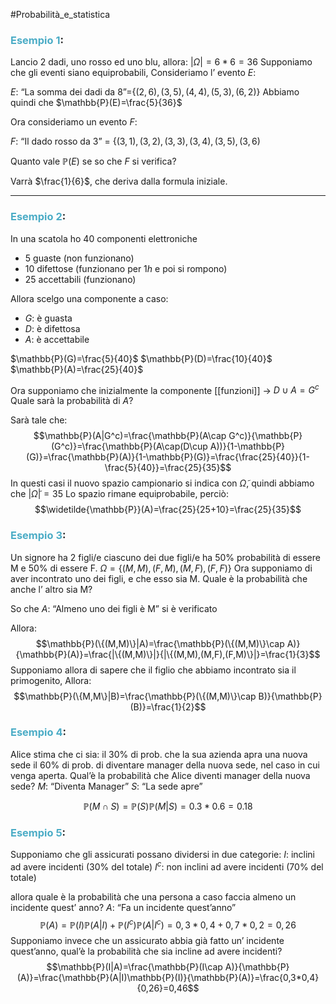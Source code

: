 #Probabilità_e_statistica 
### <font color="#4bacc6">Esempio 1</font>:

Lancio 2 dadi, uno rosso ed uno blu, allora:
$|\Omega|=6*6=36$ 
Supponiamo che gli eventi siano equiprobabili, Consideriamo l’ evento $E$:

$E$: “La somma dei dadi da 8”=$\{(2,6),(3,5),(4,4),(5,3),(6,2)\}$
Abbiamo quindi che $\mathbb{P}(E)=\frac{5}{36}$

Ora  consideriamo un evento $F$: 

$F$: “Il dado rosso da 3” = $\{(3,1),(3,2),(3,3),(3,4),(3,5),(3,6)$

Quanto vale $\mathbb{P}(E)$ se so che $F$ si verifica?

Varrà $\frac{1}{6}$, che deriva dalla formula iniziale.

---

### <font color="#4bacc6">Esempio 2</font>:

In una scatola ho $40$ componenti elettroniche
- $5$ guaste (non funzionano)
- $10$ difettose (funzionano per $1h$ e poi si rompono)
- $25$ accettabili (funzionano)

Allora scelgo una componente a caso:
- $G$: è guasta
- $D$: è difettosa
- $A$: è accettabile

$\mathbb{P}(G)=\frac{5}{40}$
$\mathbb{P}(D)=\frac{10}{40}$
$\mathbb{P}(A)=\frac{25}{40}$

Ora supponiamo che inizialmente la componente [[funzioni]] → $D\cup A=G^c$
Quale sarà la probabilità di $A$?

Sarà tale che: $$\mathbb{P}(A|G^c)=\frac{\mathbb{P}(A\cap G^c)}{\mathbb{P}(G^c)}=\frac{\mathbb{P}(A\cap(D\cup A))}{1-\mathbb{P}(G)}=\frac{\mathbb{P}(A)}{1-\mathbb{P}(G)}=\frac{\frac{25}{40}}{1-\frac{5}{40}}=\frac{25}{35}$$
In questi casi il nuovo spazio campionario si indica con $\widetilde{\Omega}$, quindi abbiamo che $|\widetilde{\Omega}|=35$
Lo spazio rimane equiprobabile, perciò: $$\widetilde{\mathbb{P}}(A)=\frac{25}{25+10}=\frac{25}{35}$$

### <font color="#4bacc6">Esempio 3</font>:

Un signore ha 2 figli/e
ciascuno dei due figli/e ha $50\%$ probabilità di essere M e $50\%$ di essere F.
$\Omega=\{(M,M),(F,M),(M,F),(F,F)\}$
Ora supponiamo di aver incontrato uno dei figli, e che esso sia M.
Quale è la probabilità che anche l’ altro sia M?

So che $A$: “Almeno uno dei figli è M” si è verificato

Allora: $$\mathbb{P}(\{(M,M)\}|A)=\frac{\mathbb{P}(\{(M,M)\}\cap A)}{\mathbb{P}(A)}=\frac{|\{(M,M)\}|}{|\{(M,M),(M,F),(F,M)\}|}=\frac{1}{3}$$
Supponiamo allora di sapere che il figlio che abbiamo incontrato sia il primogenito, Allora:
$$\mathbb{P}(\{M,M\}|B)=\frac{\mathbb{P}(\{(M,M)\}\cap B)}{\mathbb{P}(B)}=\frac{1}{2}$$

### <font color="#4bacc6">Esempio 4</font>:
Alice stima che ci sia:
il $30\%$ di prob. che la sua azienda apra una nuova sede
il $60\%$ di prob. di diventare manager della nuova sede, nel caso in cui venga aperta.
Qual’è la probabilità che Alice diventi manager della nuova sede?
$M$: “Diventa Manager”
$S$: “La sede apre”

$$\mathbb{P}(M\cap S)=\mathbb{P}(S)\mathbb{P}(M|S)=0.3*0.6=0.18$$

### <font color="#4bacc6">Esempio 5</font>:

Supponiamo che gli assicurati possano dividersi in due categorie:
$I$: inclini ad avere incidenti ($30\%$ del totale)
$I^c$: non inclini ad avere  incidenti ($70\%$ del totale)

allora quale è la probabilità che una persona a caso faccia almeno un incidente quest’ anno?
$A$: “Fa un incidente quest’anno”
$$\mathbb{P}(A)=\mathbb{P}(I)\mathbb{P}(A|I)+\mathbb{P}(I^c)\mathbb{P}(A|I^c)=0,3*0,4+0,7*0,2=0,26$$
Supponiamo invece che un assicurato abbia già fatto un’ incidente quest’anno, qual’è la probabilità che sia incline ad avere incidenti?
$$\mathbb{P}(I|A)=\frac{\mathbb{P}(I\cap A)}{\mathbb{P}(A)}=\frac{\mathbb{P}(A|I)\mathbb{P}(I)}{\mathbb{P}(A)}=\frac{0,3*0,4}{0,26}=0,46$$


